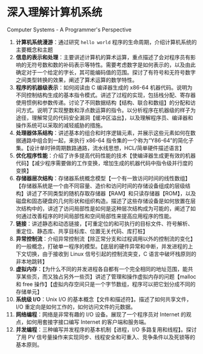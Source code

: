 # 深入理解计算机系统

Computer Systems - A Programmer's Perspective

1. **计算机系统漫游**：通过研究 `hello world` 程序的生命周期，介绍计算机系统的主要概念和主题
2. **信息的表示和处理**：主要讲述计算机的算术运算，重点描述了会对程序员有影响的无符号数和数的补码表示等特性。需要考虑数字是如何表示的，以及由此确定对于一个给定的字长，其可能编码值的范围。探讨了有符号和无符号数字之间类型转换的效果，阐述了算术运算的数学特性。
3. **程序的机器级表示**：如何阅读由 C 编译器生成的 x86-64 机器代码。说明为不同控制结构生成的基本指令模式。讲述了过程的实现，包括栈分配、寄存器使用惯例和参数传递。讨论了不同数据结构【结构、联合和数组】的分配和访问方式。说明了实现整数和浮点数运算的指令。以分析程序在机器级的样子为途径，理解常见的代码安全漏洞【缓冲区溢出】，以及理解程序员、编译器和操作系统可以采取的减轻威胁的措施。
4. **处理器体系结构**：讲述基本的组合和时序逻辑元素，并展示这些元素如何在数据通路中组合到一起，来执行 x86-64 指令集的一个称为“Y86-64”的简化子集。【设计单时钟周期数路通路，流水线思想，HCL/简单硬件描述语言】
5. **优化程序性能**：介绍了许多提高代码性能的技术【使编译器生成更有效的机器代码】【减少程序需要做的工作变换，增加生成的机器代码中指令级并行度的变换】
6. **存储器层次结构**：存储器系统概念模型【一个有一致访问时间的线性数组】【存储器系统是一个由不同容量、造价和访问时间的存储设备组成的层级结构】讲述了不同类型的随机存取存储器【RAM】和只读存储器【ROM】，以及磁盘和固态硬盘的几何形状和组织构造。描述了这些存储设备是如何放置在层次结构中的，讲述了访问局部性是如何是这种层次结构成为可能的，阐述了如何通过改善程序的时间局部性和空间局部性来提高应用程序的性能。
7. **链接**：讲述静态和动态链接，【可重定位的和可执行的目标文件、符号解析、重定位、静态库、共享目标库、位置无关代码、库打桩】
8. **异常控制流**：介绍异常控制流【除正常分支和过程调用以外的控制流的变化】的一般概念，打破单一程序的模型。【底层的硬件异常和中断，并发进程的上下文切换，由于接收到 Linux 信号引起的控制流突变，C 语言中破坏栈原则的非本地跳转】
9. **虚拟内存**：【为什么不同的并发进程各自都有一个完全相同的地址范围，能共享某些页，而又独占另外一些页】讲述了管理和操作虚拟内存的问题【malloc 和 free 操作】【虚拟内存空间只是一个字节数组，程序可以把它划分成不同的存储单元】
10. **系统级 I/O**：Unix I/O 的基本概念【文件和描述符】。描述了如何共享文件，I/O 重定向是如何工作的，如何访问文件的元数据。
11. **网络编程**：网络是非常有趣的 I/O 设备。展现了一个程序员对 Internet 的观点，如何用套接字接口编写 Internet 的客户端和服务端。
12. **并发编程**：三种编写并发程序的基本机制【进程，I/O 多路复用和线程】。探讨了用 PV 信号量操作来实现同步、线程安全和可重入、竞争条件以及死锁等的基本原则。
